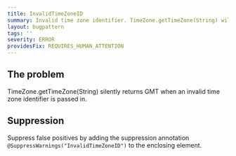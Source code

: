 ```yaml
---
title: InvalidTimeZoneID
summary: Invalid time zone identifier. TimeZone.getTimeZone(String) will silently return GMT instead of the time zone you intended.
layout: bugpattern
tags: ''
severity: ERROR
providesFix: REQUIRES_HUMAN_ATTENTION
---
```


<!--
*** AUTO-GENERATED, DO NOT MODIFY ***
To make changes, edit the @BugPattern annotation or the explanation in docs/bugpattern.
-->

## The problem
TimeZone.getTimeZone(String) silently returns GMT when an invalid time zone identifier is passed in.

## Suppression
Suppress false positives by adding the suppression annotation `@SuppressWarnings("InvalidTimeZoneID")` to the enclosing element.
